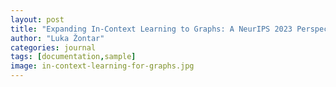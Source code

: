 ```yaml
---
layout: post
title: "Expanding In-Context Learning to Graphs: A NeurIPS 2023 Perspective"
author: "Luka Žontar"
categories: journal
tags: [documentation,sample]
image: in-context-learning-for-graphs.jpg
---
```


